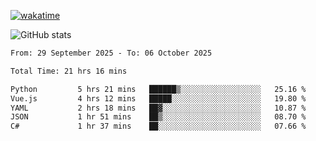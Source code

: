 [![wakatime](https://wakatime.com/badge/user/ef685785-b2de-4416-b5c6-df540c453238.svg)](https://wakatime.com/@ef685785-b2de-4416-b5c6-df540c453238)

![GitHub stats](https://github-readme-stats.vercel.app/api?username=songhahaha66)
<!--START_SECTION:waka-->

```txt
From: 29 September 2025 - To: 06 October 2025

Total Time: 21 hrs 16 mins

Python         5 hrs 21 mins   ██████▒░░░░░░░░░░░░░░░░░░   25.16 %
Vue.js         4 hrs 12 mins   █████░░░░░░░░░░░░░░░░░░░░   19.80 %
YAML           2 hrs 18 mins   ██▓░░░░░░░░░░░░░░░░░░░░░░   10.87 %
JSON           1 hr 51 mins    ██▒░░░░░░░░░░░░░░░░░░░░░░   08.70 %
C#             1 hr 37 mins    ██░░░░░░░░░░░░░░░░░░░░░░░   07.66 %
```

<!--END_SECTION:waka-->
